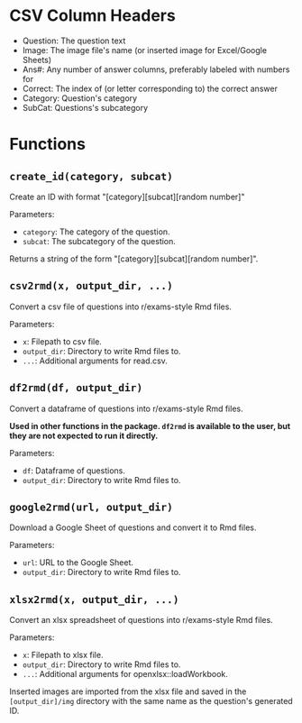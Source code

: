 # CSV Column Headers

* Question: The question text
* Image: The image file's name (or inserted image for Excel/Google Sheets)
* Ans#: Any number of answer columns, preferably labeled with numbers for
* Correct: The index of (or letter corresponding to) the correct answer
* Category: Question's category
* SubCat: Questions's subcategory

# Functions

## `create_id(category, subcat)`

Create an ID with format "[category][subcat][random number]"

Parameters:
* `category`: The category of the question.
* `subcat`: The subcategory of the question.

Returns a string of the form "[category][subcat][random number]".

## `csv2rmd(x, output_dir, ...)`

Convert a csv file of questions into r/exams-style Rmd files.

Parameters:
* `x`: Filepath to csv file.
* `output_dir`: Directory to write Rmd files to.
* `...`: Additional arguments for read.csv.

## `df2rmd(df, output_dir)`

Convert a dataframe of questions into r/exams-style Rmd files.

**Used in other functions in the package. `df2rmd` is available to the user,
but they are not expected to run it directly.**

Parameters:
* `df`: Dataframe of questions.
* `output_dir`: Directory to write Rmd files to.

## `google2rmd(url, output_dir)`

Download a Google Sheet of questions and convert it to Rmd files.

Parameters:
* `url`: URL to the Google Sheet.
* `output_dir`: Directory to write Rmd files to.

## `xlsx2rmd(x, output_dir, ...)`

Convert an xlsx spreadsheet of questions into r/exams-style Rmd files.

Parameters:
* `x`: Filepath to xlsx file.
* `output_dir`: Directory to write Rmd files to.
* `...`: Additional arguments for openxlsx::loadWorkbook.

Inserted images are imported from the xlsx file and saved in the
`[output_dir]/img` directory with the same name as the question's generated ID.
